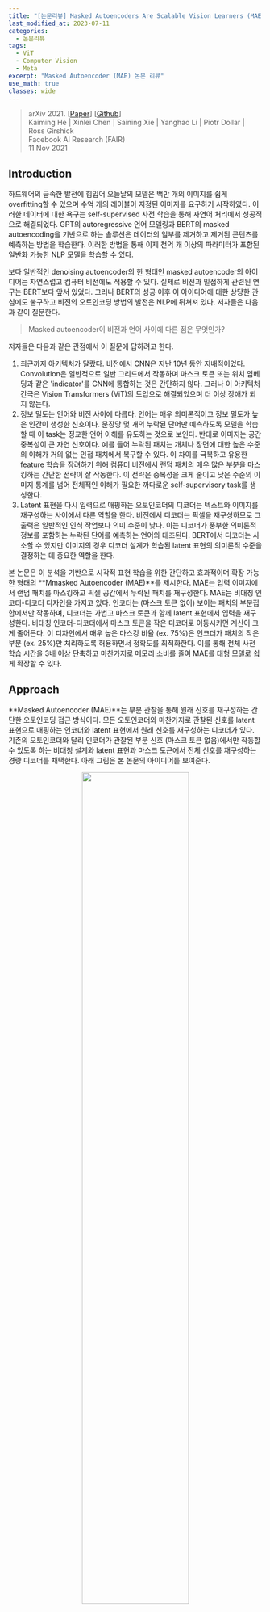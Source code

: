 ```yaml
---
title: "[논문리뷰] Masked Autoencoders Are Scalable Vision Learners (MAE)"
last_modified_at: 2023-07-11
categories:
  - 논문리뷰
tags:
  - ViT
  - Computer Vision
  - Meta
excerpt: "Masked Autoencoder (MAE) 논문 리뷰"
use_math: true
classes: wide
---
```


> arXiv 2021. [[Paper](https://arxiv.org/abs/2111.06377)] [[Github](https://github.com/facebookresearch/mae)]  
> Kaiming He | Xinlei Chen | Saining Xie | Yanghao Li | Piotr Dollar | Ross Girshick  
> Facebook AI Research (FAIR)  
> 11 Nov 2021  

## Introduction
하드웨어의 급속한 발전에 힘입어 오늘날의 모델은 백만 개의 이미지를 쉽게 overfitting할 수 있으며 수억 개의 레이블이 지정된 이미지를 요구하기 시작하였다. 이러한 데이터에 대한 욕구는 self-supervised 사전 학습을 통해 자연어 처리에서 성공적으로 해결되었다. GPT의 autoregressive 언어 모델링과 BERT의 masked autoencoding을 기반으로 하는 솔루션은 데이터의 일부를 제거하고 제거된 콘텐츠를 예측하는 방법을 학습한다. 이러한 방법을 통해 이제 천억 개 이상의 파라미터가 포함된 일반화 가능한 NLP 모델을 학습할 수 있다.

보다 일반적인 denoising autoencoder의 한 형태인 masked autoencoder의 아이디어는 자연스럽고 컴퓨터 비전에도 적용할 수 있다. 실제로 비전과 밀접하게 관련된 연구는 BERT보다 앞서 있었다. 그러나 BERT의 성공 이후 이 아이디어에 대한 상당한 관심에도 불구하고 비전의 오토인코딩 방법의 발전은 NLP에 뒤쳐져 있다. 저자들은 다음과 같이 질문한다. 

> Masked autoencoder이 비전과 언어 사이에 다른 점은 무엇인가?

저자들은 다음과 같은 관점에서 이 질문에 답하려고 한다.

1. 최근까지 아키텍처가 달랐다. 비전에서 CNN은 지난 10년 동안 지배적이었다. Convolution은 일반적으로 일반 그리드에서 작동하며 마스크 토큰 또는 위치 임베딩과 같은 'indicator'를 CNN에 통합하는 것은 간단하지 않다. 그러나 이 아키텍처 간극은 Vision Transformers (ViT)의 도입으로 해결되었으며 더 이상 장애가 되지 않는다.
2. 정보 밀도는 언어와 비전 사이에 다릅다. 언어는 매우 의미론적이고 정보 밀도가 높은 인간이 생성한 신호이다. 문장당 몇 개의 누락된 단어만 예측하도록 모델을 학습할 때 이 task는 정교한 언어 이해를 유도하는 것으로 보인다. 반대로 이미지는 공간 중복성이 큰 자연 신호이다. 예를 들어 누락된 패치는 개체나 장면에 대한 높은 수준의 이해가 거의 없는 인접 패치에서 복구할 수 있다. 이 차이를 극복하고 유용한 feature 학습을 장려하기 위해 컴퓨터 비전에서 랜덤 패치의 매우 많은 부분을 마스킹하는 간단한 전략이 잘 작동한다. 이 전략은 중복성을 크게 줄이고 낮은 수준의 이미지 통계를 넘어 전체적인 이해가 필요한 까다로운 self-supervisory task를 생성한다. 
3. Latent 표현을 다시 입력으로 매핑하는 오토인코더의 디코더는 텍스트와 이미지를 재구성하는 사이에서 다른 역할을 한다. 비전에서 디코더는 픽셀을 재구성하므로 그 출력은 일반적인 인식 작업보다 의미 수준이 낮다. 이는 디코더가 풍부한 의미론적 정보를 포함하는 누락된 단어를 예측하는 언어와 대조된다. BERT에서 디코더는 사소할 수 있지만 이미지의 경우 디코더 설계가 학습된 latent 표현의 의미론적 수준을 결정하는 데 중요한 역할을 한다.

본 논문은 이 분석을 기반으로 시각적 표현 학습을 위한 간단하고 효과적이며 확장 가능한 형태의 **Mmasked Autoencoder (MAE)**를 제시한다. MAE는 입력 이미지에서 랜덤 패치를 마스킹하고 픽셀 공간에서 누락된 패치를 재구성한다. MAE는 비대칭 인코더-디코더 디자인을 가지고 있다. 인코더는 (마스크 토큰 없이) 보이는 패치의 부분집합에서만 작동하며, 디코더는 가볍고 마스크 토큰과 함께 latent 표현에서 입력을 재구성한다. 비대칭 인코더-디코더에서 마스크 토큰을 작은 디코더로 이동시키면 계산이 크게 줄어든다. 이 디자인에서 매우 높은 마스킹 비율 (ex. 75%)은 인코더가 패치의 작은 부분 (ex. 25%)만 처리하도록 허용하면서 정확도를 최적화한다. 이를 통해 전체 사전 학습 시간을 3배 이상 단축하고 마찬가지로 메모리 소비를 줄여 MAE를 대형 모델로 쉽게 확장할 수 있다.

## Approach
**Masked Autoencoder (MAE)**는 부분 관찰을 통해 원래 신호를 재구성하는 간단한 오토인코딩 접근 방식이다. 모든 오토인코더와 마찬가지로 관찰된 신호를 latent 표현으로 매핑하는 인코더와 latent 표현에서 원래 신호를 재구성하는 디코더가 있다. 기존의 오토인코더와 달리 인코더가 관찰된 부분 신호 (마스크 토큰 없음)에서만 작동할 수 있도록 하는 비대칭 설계와 latent 표현과 마스크 토큰에서 전체 신호를 재구성하는 경량 디코더를 채택한다. 아래 그림은 본 논문의 아이디어를 보여준다.

<center><img src='{{"/assets/img/mae/mae-fig1.webp" | relative_url}}' width="65%"></center>

#### Masking
ViT에 따라 이미지를 겹치지 않는 패치로 나눈다. 그런 다음 패치의 부분집합을 샘플링하고 나머지 패치를 마스킹, 즉 제거한다. 샘플링 전략은 간단하다. 균일한 분포에 따라 교체 없이 랜덤 패치를 샘플링한다. 이를 단순히 "랜덤 샘플링"이라고 부른다.

마스킹 비율 (즉, 제거된 패치의 비율)이 높은 랜덤 샘플링은 중복성을 크게 제거하므로 눈에 보이는 인접 패치에서 외삽으로 쉽게 해결할 수 없는 task를 생성한다. 균일한 분포는 잠재적인 중심 편향 (즉, 이미지 중심 근처에 마스킹된 패치가 더 많음)을 방지한다. 마지막으로 매우 희박한 입력은 효율적인 인코더를 설계할 수 있는 기회를 제공한다.

#### MAE encoder
인코더는 ViT이지만 가려지지 않은 패치에만 적용된다. 표준 ViT에서와 마찬가지로 인코더는 위치 임베딩이 추가된 linear projection으로 패치를 포함하고 일련의 Transformer 블록을 통해 결과 집합을 처리한다. 그러나 인코더는 전체 집합의 작은 부분집합 (ex. 25%)에서만 작동한다. 마스킹된 패치는 제거되며, 마스크 토큰이 사용되지 않는다. 이를 통해 컴퓨팅과 메모리의 일부만으로 매우 큰 인코더를 학습할 수 있다. 전체 세트는 경량 디코더에 의해 처리된다.

#### MAE decoder
MAE 디코더에 대한 입력은 '

1. 인코딩된 보이는 패치
2. 마스크 토큰

으로 구성된 전체 토큰 집합이다. 각 마스크 토큰은 예측할 누락된 패치의 존재를 나타내는 공유되고 학습된 벡터이다. 이 전체 세트의 모든 토큰에 위치 임베딩을 추가한다. 위치 임베딩이 없으면 마스크 토큰은 이미지에서 자신의 위치에 대한 정보를 갖지 못한다. 디코더에는 또 다른 일련의 Transformer 블록이 있다.

MAE 디코더는 이미지 재구성 task를 수행하기 위해 사전 학습 중에만 사용된다. 이미지 표현을 생성하는 데는 인코더만 사용된다. 따라서 디코더 아키텍처는 인코더 디자인과 독립적인 방식으로 유연하게 설계될 수 있다. 저자들은 인코더보다 더 좁고 얕은 아주 작은 디코더로 실험하였다. 예를 들어, 기본 디코더는 인코더에 비해 토큰당 계산이 10% 미만이다. 이 비대칭 설계를 통해 전체 토큰 세트는 경량 디코더에서만 처리되므로 사전 학습 시간이 크게 단축된다.

#### Reconstruction target
MAE는 각 마스킹된 패치의 픽셀 값을 예측하여 입력을 재구성한다. 디코더 출력의 각 요소는 패치를 나타내는 픽셀 값의 벡터이다. 디코더의 마지막 레이어는 출력 채널 수가 패치의 픽셀 값 수와 동일한 linear projection이다. 디코더의 출력은 재구성된 이미지를 형성하도록 재구성된다. Loss function은 픽셀 공간에서 재구성된 이미지와 원래 이미지 사이의 평균 제곱 오차(MSE)를 계산한다. BERT와 유사하게 마스킹된 패치에서만 loss를 계산한다.

또한 저자들은 재구성 대상이 각 마스킹된 패치의 정규화된 픽셀 값인 버전도 연구하였다. 구체적으로, 패치에 있는 모든 픽셀의 평균과 표준편차를 계산하고 이를 사용하여 이 패치를 정규화한다. 재구성 대상으로 정규화 된 픽셀을 사용하면 실험에서 표현 품질이 향상된다.

#### Simple implementation
MAE 사전 학습은 효율적으로 구현될 수 있으며 중요한 것은 특수한 sparse 연산이 필요하지 않다는 것이다. 먼저 모든 입력 패치에 대한 토큰을 생성한다. 다음으로 토큰 목록을 임의로 섞고 마스킹 비율에 따라 목록의 마지막 부분을 제거한다. 이 프로세스는 인코더에 대한 토큰의 작은 부분집합을 생성하며 교체 없이 샘플링 패치와 동일하다. 인코딩 후 마스크 토큰 목록을 인코딩된 패치 목록에 추가하고 이 전체 목록을 언셔플링 (랜덤 셔플의 역 연산)하여 모든 토큰을 대상에 맞춘다. 디코더는 이 전체 목록에 적용된다 (위치 임베딩이 추가됨). 이 간단한 구현은 셔플링과 언셔플링 연산이 빠르기 때문에 무시할 수 있는 오버헤드를 도입한다.

## Qualitative Results
다음은 ImageNet validation 이미지에 대한 결과이다. 왼쪽은 마스킹된 이미지, 중간은 MAE 재구성 결과, 오른쪽은 ground-truth이다. 

<center><img src='{{"/assets/img/mae/mae-fig2.webp" | relative_url}}' width="100%"></center>
<br>
다음은 COCO validation 이미지에 대한 결과이다.

<center><img src='{{"/assets/img/mae/mae-fig3.webp" | relative_url}}' width="100%"></center>
<br>
다음은 ImageNet validation 이미지에 대하여 마스킹 비율에 따른 결과이다.

<center><img src='{{"/assets/img/mae/mae-fig4.webp" | relative_url}}' width="75%"></center>

## ImageNet Experiments
### 1. Main Properties
#### Masking ratio
다음은 마스킹 비율에 따른 fine-tuning 성능과 linear probing 성능이다. 

<center><img src='{{"/assets/img/mae/mae-fig5.webp" | relative_url}}' width="65%"></center>

#### Decoder design
다음은 디코더의 깊이(왼쪽)와 디코더 너비(오른쪽)에 따른 성능을 나타낸 표이다.

<center><img src='{{"/assets/img/mae/mae-table1a.webp" | relative_url}}' width="47%"></center>

#### Mask token
다음은 마스크 토큰 유무에 따른 성능을 비교한 표이다.

<center><img src='{{"/assets/img/mae/mae-table1c.webp" | relative_url}}' width="35%"></center>

#### Reconstruction target
다음은 재구성 대상에 따른 성능을 비교한 표이다.

<center><img src='{{"/assets/img/mae/mae-table1d.webp" | relative_url}}' width="35%"></center>

#### Data augmentation
다음은 data augmentation 방법에 따른 성능을 비교한 표이다.

<center><img src='{{"/assets/img/mae/mae-table1e.webp" | relative_url}}' width="32%"></center>

#### Mask sampling strategy
다음은 마스크 샘플링 전략에 따른 결과이다. 

<center><img src='{{"/assets/img/mae/mae-table1f.webp" | relative_url}}' width="27%"></center>
<br>
<center><img src='{{"/assets/img/mae/mae-fig6.webp" | relative_url}}' width="70%"></center>

#### Training schedule
다음은 학습이 진행됨에 따라 fine-tuning 성능과 linear probing 성능의 변화를 나타낸 그래프이다.

<center><img src='{{"/assets/img/mae/mae-fig7.webp" | relative_url}}' width="67%"></center>

### 2. Comparisons with Previous Results
#### Comparisons with self-supervised methods
다음은 이전 방법들과 비교한 표이다. 

<center><img src='{{"/assets/img/mae/mae-table3.webp" | relative_url}}' width="57%"></center>

#### Comparisons with supervised pre-training
다음은 MAE 사전 학습과 supervised 사전 학습의 성능을 비교한 그래프이다.

<center><img src='{{"/assets/img/mae/mae-fig8.webp" | relative_url}}' width="67%"></center>

### 3. Partial Fine-tuning
다음은 fine-tuning한 Transformer 블록 수에 따른 결과이다.

<center><img src='{{"/assets/img/mae/mae-fig9.webp" | relative_url}}' width="64%"></center>

## Transfer Learning Experiments
#### Object detection and segmentation
다음은 COCO 데이터셋에서의 object detection 및 segmentation 결과이다.

<center><img src='{{"/assets/img/mae/mae-table4.webp" | relative_url}}' width="53%"></center>

#### Semantic segmentation
다음은 ADE20K 데이터셋에서의 semantic segmentation 결과이다.

<center><img src='{{"/assets/img/mae/mae-table5.webp" | relative_url}}' width="45%"></center>

#### Classification tasks
다음은 iNaturalists와 Places 데이터셋에서의 classification 결과이다.

<center><img src='{{"/assets/img/mae/mae-table6.webp" | relative_url}}' width="55%"></center>

#### Pixels vs. tokens
다음은 MAE 재구성 대상으로 픽셀을 사용할 때와 토큰을 사용할 때의 결과이다. $\triangle$은 dVAE 토큰과 정규화된 픽셀의 결과 사이의 차이이다. 

<center><img src='{{"/assets/img/mae/mae-table7.webp" | relative_url}}' width="55%"></center>
